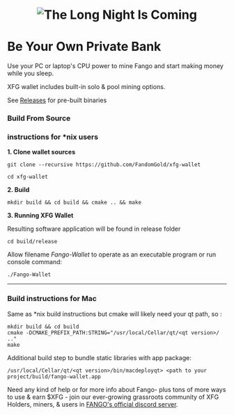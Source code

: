<h1 align="center"><img title="The Long Night Is Coming" src="https://raw.githubusercontent.com/FandomGold/fango-wallet/master/src/images/splash.png"><img/></h1>

# Be Your Own Private Bank
Use your PC or laptop's CPU power to mine Fango and start making money while you sleep.

XFG wallet includes built-in solo & pool mining options.

See [Releases](https://github.com/FandomGold/XFG-wallet/releases) for pre-built binaries


### Build From Source 

### instructions for *nix users

**1. Clone wallet sources**

```
git clone --recursive https://github.com/FandomGold/xfg-wallet
```

```
cd xfg-wallet
```

**2. Build**

```
mkdir build && cd build && cmake .. && make
```

**3. Running XFG Wallet**

Resulting software application will be found in release folder

```
cd build/release
```

Allow filename *Fango-Wallet* to operate as an executable program or run console command:

```
./Fango-Wallet
```

-------------------------------------
### Build instructions for Mac
Same as *nix build instructions but cmake will likely need your qt path, so :
```
mkdir build && cd build
cmake -DCMAKE_PREFIX_PATH:STRING="/usr/local/Cellar/qt/<qt version>/ .."
make
```
Additional build step to bundle static libraries with app package:
```
/usr/local/Cellar/qt/<qt version>/bin/macdeployqt> <path to your project/build/fango-wallet.app
```

Need any kind of help or for more info about Fango- plus tons of more ways to use & earn $XFG - join our ever-growing grassroots community of XFG Holders, miners, & users in [FANGO's official discord server](https://discord.gg/2wQAgAqdUM).

